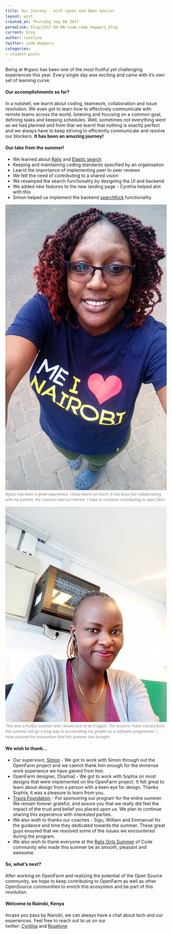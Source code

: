 ```yaml
---
title: Our journey - with rgsoc and Open Source!
layout: post
created_at: Thursday Sep 08 2017
permalink: blog/2017-09-08-team_code_hoppers_blog
current: blog
author: roselyne
twitter: code_Hoppers
categories:
- student-posts
---
```


Being at #rgsoc has been one of the most fruitful yet challenging experiences this year. Every single day was exciting and came with it’s own set of learning curve.

#### Our accomplishments so far?

In a nutshell, we learnt about coding, teamwork, collaboration and issue resolution. We even got to learn how to effectively communicate with remote teams across the world, listening and focusing on a common goal, defining tasks and keeping schedules. Well, sometimes not everything went as we had planned and from that we learnt that nothing is exactly perfect and we always have to keep striving to efficiently communicate and resolve our blockers. **It has been an amazing journey!**

#### Our take from the summer!

- We learned about [Rails](http://rubyonrails.org/) and [Elastic search](http://rubyonrails.org/)
- Keeping and maintaining coding standards specified by an organisation
- Learnt the importance of implementing peer to peer reviews
- We felt the need of contributing to a shared vision
- We revamped the search functionality by designing the UI and backend
- We added new features to the new landing page - Cynthia helped alot with this
- Simon helped us implement the backend [searchKick](https://github.com/ankane/searchkick) functionality

![Cynthia's take!](/img/blog/2017/team_code_hoppers_cynthia.jpg)<font color="grey"><small><i>Rgsoc has been a great experience. I have learnt so much. It has been fun collaborating with my partner, the coaches and our mentor. I hope to continue contributing to open farm</i></small></font>


![Roselyne's take!](/img/blog/2017/team_code_hoppers_roselyne.jpg)<font color="grey"><small><i>This was a fruitful summer and I would love to do it again. The lessons I have carried from this summer will go a long way in accelerating my growth as a software programmer. I have enjoyed the momentum that this summer has brought.</i></small></font>


#### We wish to thank…

- Our supervisor, [Simon](https://twitter.com/simonv3) - We got to work with Simon through out the OpenFarm project and we cannot thank him enough for the immense work experience we have gained from him. 
- OpenFarm designer, [Sophia] - We got to work with Sophia on most designs that were implemented on the OpenFarm project. It felt great to learn about design from a person with a keen eye for design. Thanks Sophia, it was a pleasure to learn from you. 
- [Travis Foundation](https://twitter.com/travis_fnd) - For sponsoring our program for the entire summer. We remain forever grateful, and assure you that we really did feel the impact of the trust and belief you placed upon us. We plan to continue sharing this experience with interested parties. 
- We also widh to thanks our coaches - Sigu, William and Emmanuel for the guidance and time they dedicated towards the summer. These great guys  ensured that we resolved some of the issues we encountered during the program.
- We also wish to thank everyone at the [Rails Girls Summer](https://twitter.com/RailsGirlsSoC) of Code community who made this summer be as smooth, pleasant and awesome. 

#### So, what’s next?

After working on OpenFarm and realizing the potential of the Open Source community, we hope to keep contributing to OpenFarm as well as other OpenSource communities to enrich this ecosystem and be part of this revolution.

#### Welcome to Nairobi, Kenya

Incase you pass by Nairobi, we can always have a chat about tech and our experiences. Feel free to reach out to us on our twitter: [Cynthia](https://twitter.com/annyanngo) and [Roselyne](https://twitter.com/roselynemakena)